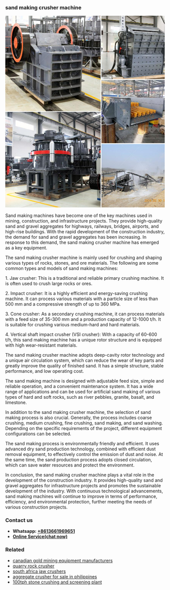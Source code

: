 <h3>sand making crusher machine</h3><img src='1706767162.jpg' alt=''><p>Sand making machines have become one of the key machines used in mining, construction, and infrastructure projects. They provide high-quality sand and gravel aggregates for highways, railways, bridges, airports, and high-rise buildings. With the rapid development of the construction industry, the demand for sand and gravel aggregates has been increasing. In response to this demand, the sand making crusher machine has emerged as a key equipment.</p><p>The sand making crusher machine is mainly used for crushing and shaping various types of rocks, stones, and ore materials. The following are some common types and models of sand making machines:</p><p>1. Jaw crusher: This is a traditional and reliable primary crushing machine. It is often used to crush large rocks or ores.</p><p>2. Impact crusher: It is a highly efficient and energy-saving crushing machine. It can process various materials with a particle size of less than 500 mm and a compressive strength of up to 360 MPa.</p><p>3. Cone crusher: As a secondary crushing machine, it can process materials with a feed size of 35-300 mm and a production capacity of 12-1000 t/h. It is suitable for crushing various medium-hard and hard materials.</p><p>4. Vertical shaft impact crusher (VSI crusher): With a capacity of 60-600 t/h, this sand making machine has a unique rotor structure and is equipped with high wear-resistant materials.</p><p>The sand making crusher machine adopts deep-cavity rotor technology and a unique air circulation system, which can reduce the wear of key parts and greatly improve the quality of finished sand. It has a simple structure, stable performance, and low operating cost.</p><p>The sand making machine is designed with adjustable feed size, simple and reliable operation, and a convenient maintenance system. It has a wide range of applications and can be used for artificial sand making of various types of hard and soft rocks, such as river pebbles, granite, basalt, and limestone.</p><p>In addition to the sand making crusher machine, the selection of sand making process is also crucial. Generally, the process includes coarse crushing, medium crushing, fine crushing, sand making, and sand washing. Depending on the specific requirements of the project, different equipment configurations can be selected.</p><p>The sand making process is environmentally friendly and efficient. It uses advanced dry sand production technology, combined with efficient dust removal equipment, to effectively control the emission of dust and noise. At the same time, the sand production process adopts closed circulation, which can save water resources and protect the environment.</p><p>In conclusion, the sand making crusher machine plays a vital role in the development of the construction industry. It provides high-quality sand and gravel aggregates for infrastructure projects and promotes the sustainable development of the industry. With continuous technological advancements, sand making machines will continue to improve in terms of performance, efficiency, and environmental protection, further meeting the needs of various construction projects.</p><h3>Contact us</h3><ul><li><strong>Whatsapp:&nbsp;<a href="https://wa.me/8613661969651">+8613661969651</a></strong></li><li><a href="https://swt.shibang-china.com/?git&amp;zhl&amp;sand making crusher machine"><strong>Online Service(chat now)</strong></a></li></ul><h3>Related</h3><ul><li><a href='canadian gold mining equipment manufacturers.md'>canadian gold mining equipment manufacturers</a></li><li><a href='quarry rock crusher.md'>quarry rock crusher</a></li><li><a href='south africa jaw crushers.md'>south africa jaw crushers</a></li><li><a href='aggregate crusher for sale in philippines.md'>aggregate crusher for sale in philippines</a></li><li><a href='100tph stone crushing and screening plant.md'>100tph stone crushing and screening plant</a></li></ul>